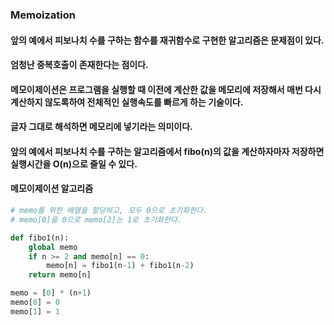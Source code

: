 ### Memoization
#### 앞의 예에서 피보나치 수를 구하는 함수를 재귀함수로 구현한 알고리즘은 문제점이 있다.
#### 엄청난 중복호출이 존재한다는 점이다.
#### 메모이제이션은 프로그램을 실행할 때 이전에 계산한 값을 메모리에 저장해서 매번 다시 계산하지 않도록하여 전체적인 실행속도를 빠르게 하는 기술이다.

#### 글자 그대로 해석하면 메모리에 넣기라는 의미이다.

#### 앞의 예에서 피보나치 수를 구하는 알고리즘에서 fibo(n)의 값을 계산하자마자 저장하면 실행시간을 O(n)으로 줄일 수 있다.

#### 메모이제이션 알고리즘
```python
# memo를 위한 배열을 할당하고, 모두 0으로 초기화한다.
# memo[0]을 0으로 memo[2]는 1로 초기화한다.

def fibo1(n):
    global memo
    if n >= 2 and memo[n] == 0:
        memo[n] = fibo1(n-1) + fibo1(n-2)
    return memo[n]

memo = [0] * (n+1)
memo[0] = 0
memo[1] = 1
```